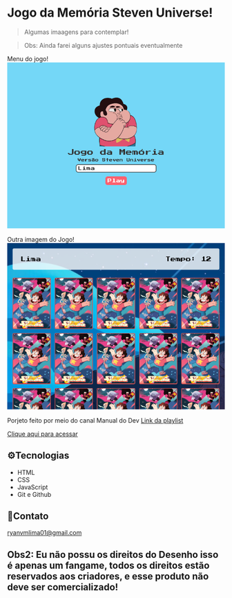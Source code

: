 # Jogo da Memória Steven Universe!
>Algumas imaagens para contemplar!

>Obs: Ainda farei alguns ajustes pontuais eventualmente


Menu do jogo!
![preview](img/preview1.png)

Outra imagem do Jogo!
![preview](img/preview2.png)



Porjeto feito por meio do canal Manual do Dev
[Link da playlist](https://www.youtube.com/playlist?list=PLdtmpu_1ITQJJoH-5D0sU2Q2N0wwgPGCi)

[Clique aqui para acessar](https://limaryan.github.io/memorysugame)

## ⚙️Tecnologias

- HTML
- CSS
- JavaScript
- Git e Github

## 📮Contato
ryanvmlima01@gmail.com

## Obs2: Eu não possu os direitos do Desenho isso é apenas um fangame, todos os direitos estão reservados aos criadores, e esse produto não deve ser comercializado!